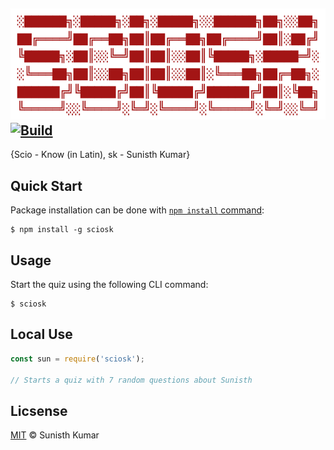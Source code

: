 ![alt text](img/logo.png "Sciosk")
[![Build](https://travis-ci.org/ksunisth/sciosk.svg?branch=main)](https://travis-ci.org/github/ksunisth/sciosk)
--
{Scio - Know (in Latin), sk - Sunisth Kumar}

## Quick Start
Package installation can be done with [`npm install` command](https://docs.npmjs.com/getting-started/installing-npm-packages-locally):
```
$ npm install -g sciosk
```

## Usage
Start the quiz using the following CLI command:
```
$ sciosk
```

## Local Use
```js
const sun = require('sciosk');

// Starts a quiz with 7 random questions about Sunisth
```

## Licsense
[MIT](LICENSE) © Sunisth Kumar
